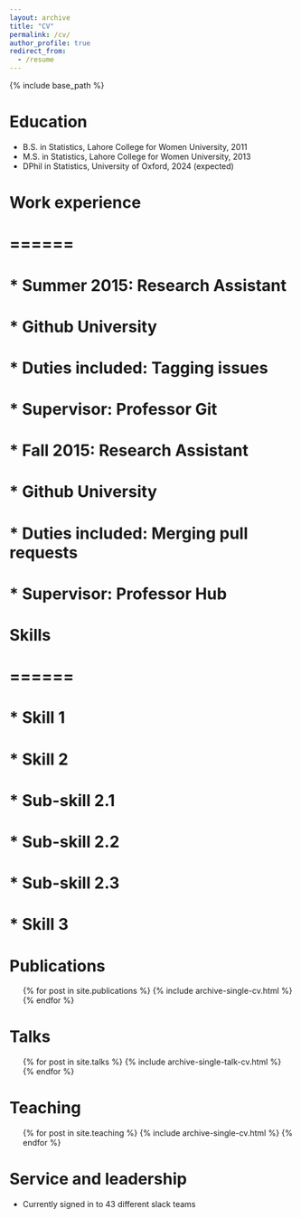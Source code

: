 ```yaml
---
layout: archive
title: "CV"
permalink: /cv/
author_profile: true
redirect_from:
  - /resume
---
```


{% include base_path %}

Education
======
* B.S. in Statistics, Lahore College for Women University, 2011
* M.S. in Statistics, Lahore College for Women University, 2013
* DPhil in Statistics, University of Oxford, 2024 (expected)

# Work experience
# ======
# * Summer 2015: Research Assistant
#  * Github University
#  * Duties included: Tagging issues
#  * Supervisor: Professor Git

# * Fall 2015: Research Assistant
#  * Github University
 # * Duties included: Merging pull requests
 # * Supervisor: Professor Hub
  
# Skills
# ======
# * Skill 1
# * Skill 2
 # * Sub-skill 2.1
  # * Sub-skill 2.2
 # * Sub-skill 2.3
# * Skill 3

Publications
======
  <ul>{% for post in site.publications %}
    {% include archive-single-cv.html %}
  {% endfor %}</ul>
  
Talks
======
  <ul>{% for post in site.talks %}
    {% include archive-single-talk-cv.html %}
  {% endfor %}</ul>
  
Teaching
======
  <ul>{% for post in site.teaching %}
    {% include archive-single-cv.html %}
  {% endfor %}</ul>
  
Service and leadership
======
* Currently signed in to 43 different slack teams
